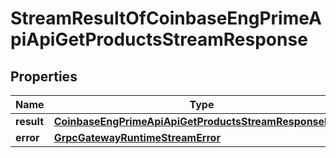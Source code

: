 
# StreamResultOfCoinbaseEngPrimeApiApiGetProductsStreamResponse

## Properties
Name | Type | Description | Notes
------------ | ------------- | ------------- | -------------
**result** | [**CoinbaseEngPrimeApiApiGetProductsStreamResponseBody**](CoinbaseEngPrimeApiApiGetProductsStreamResponseBody.md) |  |  [optional]
**error** | [**GrpcGatewayRuntimeStreamError**](GrpcGatewayRuntimeStreamError.md) |  |  [optional]



